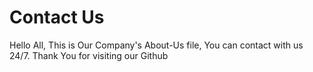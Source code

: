 # Contact Us
Hello All, This is Our Company's About-Us file, You can contact with us 24/7. 
Thank You for visiting our Github

